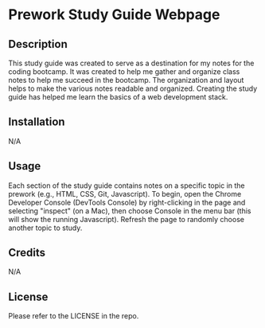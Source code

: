 # Prework Study Guide Webpage

## Description

This study guide was created to serve as a destination for my notes for the coding bootcamp. 
It was created to help me gather and organize class notes to help me succeed in the bootcamp.
The organization and layout helps to make the various notes readable and organized.
Creating the study guide has helped me learn the basics of a web development stack.


## Installation

N/A

## Usage

Each section of the study guide contains notes on a specific topic in the prework 
(e.g., HTML, CSS, Git, Javascript). To begin, open the Chrome Developer Console (DevTools Console) 
by right-clicking in the page and selecting "inspect" (on a Mac), then choose Console in the 
menu bar (this will show the running Javascript). Refresh the page to randomly choose another topic to study.

## Credits

N/A

## License

Please refer to the LICENSE in the repo.


